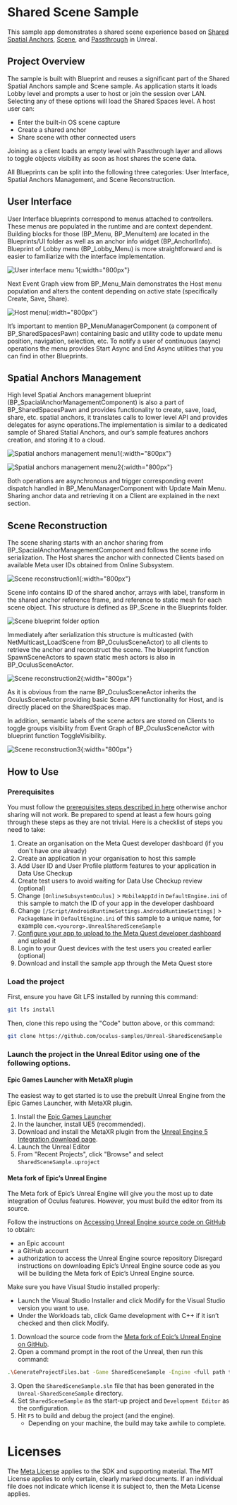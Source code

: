 # Shared Scene Sample

This sample app demonstrates a shared scene experience based on [Shared Spatial Anchors](https://developer.oculus.com/documentation/unreal/unreal-shared-spatial-anchors/), [Scene](https://developer.oculus.com/documentation/unreal/unreal-scene-overview/), and [Passthrough](https://developer.oculus.com/documentation/unreal/unreal-passthrough-overview/) in Unreal.

## Project Overview
The sample is built with Blueprint and reuses a significant part of the Shared Spatial Anchors sample and Scene sample. As application starts it loads Lobby level and prompts a user to host or join the session over LAN. Selecting any of these options will load the Shared Spaces level. A host user can:

* Enter the built-in OS scene capture
* Create a shared anchor
* Share scene with other connected users

Joining as a client loads an empty level with Passthrough layer and allows to toggle objects visibility as soon as host shares the scene data.

All Blueprints can be split into the following three categories: User Interface, Spatial Anchors Management, and Scene Reconstruction.

## User Interface

User Interface blueprints correspond to menus attached to controllers. These menus are populated in the runtime and are context dependent. Building blocks for those (BP_Menu, BP_MenuItem) are located in the Blueprints/UI folder as well as an anchor info widget (BP_AnchorIInfo). Blueprint of Lobby menu (BP_Lobby_Menu) is more straightforward and is easier to familiarize with the interface implementation.

![User interface menu 1](Media/unreal-user-interface-menu1.png){:width="800px"}

Next Event Graph view from BP_Menu_Main demonstrates the Host menu population and alters the content depending on active state (specifically Create, Save, Share).

![Host menu](Media/unreal-host-menu-bp.png){:width="800px"}

It’s important to mention BP_MenuManagerComponent (a component of BP_SharedSpacesPawn) containing basic and utility code to update menu position, navigation, selection, etc. To notify a user of continuous (async) operations the menu provides Start Async and End Async utilities that you can find in other Blueprints.

## Spatial Anchors Management

High level Spatial Anchors management blueprint (BP_SpacialAnchorManagementComponent) is also a part of BP_SharedSpacesPawn and provides functionality to create, save, load, share, etc. spatial anchors, it translates calls to lower level API and provides delegates for async operations.The implementation is similar to a dedicated sample of Shared Statial Anchors, and our’s sample features anchors creation, and storing it to a cloud.

![Spatial anchors management menu1](Media/unreal-spatial-anchor-menu1.png){:width="800px"}

![Spatial anchors management menu2](Media/unreal-spatial-anchor-menu2.png){:width="800px"}

Both operations are asynchronous and trigger corresponding event dispatch handled in BP_MenuManagerComponent with Update Main Menu. Sharing anchor data and retrieving it on a Client are explained in the next section.

## Scene Reconstruction
The scene sharing starts with an anchor sharing from BP_SpacialAnchorManagementComponent and follows the scene info serialization. The Host shares the anchor with connected Clients based on available Meta user IDs obtained from Online Subsystem.

![Scene reconstruction1](Media/unreal-scene-menu1.png){:width="800px"}

Scene info contains ID of the shared anchor, arrays with label, transform in the shared anchor reference frame, and reference to static mesh for each scene object. This structure is defined as BP_Scene in the Blueprints folder.

![Scene blueprint folder option](Media/unreal-scene-blueprint-folder.png)

Immediately after serialization this structure is multicasted (with NetMulticast_LoadScene from BP_OculusSceneActor) to all clients to retrieve the anchor and reconstruct the scene. The blueprint function SpawnSceneActors to spawn static mesh actors is also in BP_OculusSceneActor.

![Scene reconstruction2](Media/unreal-scene-menu2.png){:width="800px"}

As it is obvious from the name BP_OculusSceneActor inherits the OculusSceneActor providing basic Scene API functionality for Host, and is directly placed on the SharedSpaces map.

In addition, semantic labels of the scene actors are stored on Clients to toggle groups visibility from Event Graph of BP_OculusSceneActor with blueprint function ToggleVisibility.

![Scene reconstruction3](Media/unreal-scene-menu3.png){:width="800px"}


## How to Use

### Prerequisites

You must follow the [prerequisites steps described in here](https://developers.meta.com/horizon/documentation/unreal/unreal-spatial-anchors-sharing#prerequisites) otherwise anchor sharing will not work. Be prepared to spend at least a few hours going through these steps as they are not trivial. Here is a checklist of steps you need to take:

1. Create an organisation on the Meta Quest developer dashboard (if you don't have one already)
2. Create an application in your organisation to host this sample
3. Add User ID and User Profile platform features to your application in Data Use Checkup
4. Create test users to avoid waiting for Data Use Checkup review (optional)
5. Change `[OnlineSubsystemOculus]` > `MobileAppId` in `DefaultEngine.ini` of this sample to match the ID of your app in the developer dashboard
6. Change `[/Script/AndroidRuntimeSettings.AndroidRuntimeSettings]` > `PackageName` in `DefaultEngine.ini` of this sample to a unique name, for example `com.<yourorg>.UnrealSharedSceneSample`
7. [Configure your app to upload to the Meta Quest developer dashboard](https://developers.meta.com/horizon/documentation/unreal/unreal-platform-tool) and upload it
8. Login to your Quest devices with the test users you created earlier (optional)
9. Download and install the sample app through the Meta Quest store

### Load the project

First, ensure you have Git LFS installed by running this command:
```sh
git lfs install
```

Then, clone this repo using the "Code" button above, or this command:
```sh
git clone https://github.com/oculus-samples/Unreal-SharedSceneSample
```

### Launch the project in the Unreal Editor using one of the following options.

#### Epic Games Launcher with MetaXR plugin

The easiest way to get started is to use the prebuilt Unreal Engine from the Epic Games Launcher, with MetaXR plugin.

1. Install the [Epic Games Launcher](https://www.epicgames.com/store/en-US/download)
2. In the launcher, install UE5 (recommended).
3. Download and install the MetaXR plugin from the [Unreal Engine 5 Integration download page](https://developer.oculus.com/downloads/package/unreal-engine-5-integration).
4. Launch the Unreal Editor
5. From "Recent Projects", click "Browse" and select `SharedSceneSample.uproject`

#### Meta fork of Epic’s Unreal Engine

The Meta fork of Epic’s Unreal Engine will give you the most up to date integration of Oculus features. However, you must build the editor from its source.

Follow the instructions on [Accessing Unreal Engine source code on GitHub](https://www.unrealengine.com/en-US/ue-on-github) to obtain:
- an Epic account
- a GitHub account
- authorization to access the Unreal Engine source repository
Disregard instructions on downloading Epic’s Unreal Engine source code as you will be building the Meta fork of Epic’s Unreal Engine source.

Make sure you have Visual Studio installed properly:
- Launch the Visual Studio Installer and click Modify for the Visual Studio version you want to use.
- Under the Workloads tab, click Game development with C++ if it isn’t checked and then click Modify.

1. Download the source code from the [Meta fork of Epic’s Unreal Engine on GitHub](https://github.com/Oculus-VR/UnrealEngine).
2. Open a command prompt in the root of the Unreal, then run this command:
```sh
.\GenerateProjectFiles.bat -Game SharedSceneSample -Engine <full path to Unreal-SharedSceneSample directory>\SharedSceneSample.uproject
```
3. Open the `SharedSceneSample.sln` file that has been generated in the `Unreal-SharedSceneSample` directory.
4. Set `SharedSceneSample` as the start-up project and `Development Editor` as the configuration.
5. Hit `F5` to build and debug the project (and the engine).
    - Depending on your machine, the build may take awhile to complete.

# Licenses
The [Meta License](./LICENSE)  applies to the SDK and supporting material. The MIT License applies to only certain, clearly marked documents. If an individual file does not indicate which license it is subject to, then the Meta License applies.
